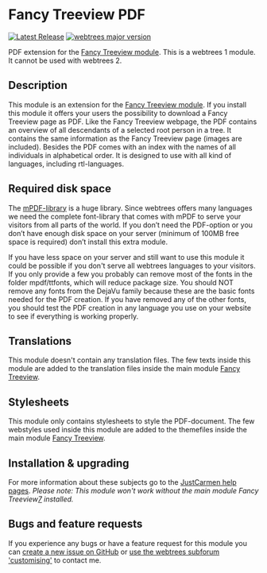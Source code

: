 Fancy Treeview PDF
==================

[![Latest Release](https://img.shields.io/github/release/JustCarmen/fancy_treeview_pdf.svg)][1]
[![webtrees major version](https://img.shields.io/badge/webtrees-v1.x-green)][2]

PDF extension for the [Fancy Treeview module][7]. This is a webtrees 1 module. It cannot be used with webtrees 2.

Description
-----------
This module is an extension for the [Fancy Treeview module][7]. If you install this module it offers your users the possibility to download a Fancy Treeview page as PDF. Like the Fancy Treeview webpage, the PDF contains an overview of all descendants of a selected root person in a tree. It contains the same information as the Fancy Treeview page (images are included). Besides the PDF comes with an index with the names of all individuals in alphabetical order. It is designed to use with all kind of languages, including rtl-languages.

Required disk space
-------------------
The [mPDF-library][8] is a huge library. Since webtrees offers many languages we need the complete font-library that comes with mPDF to serve your visitors from all parts of the world.
If you don’t need the PDF-option or you don’t have enough disk space on your server (minimum of 100MB free space is required) don’t install this extra module.

If you have less space on your server and still want to use this module it could be possible if you don't serve all webtrees languages to your visitors. If you only provide a few you probably can remove most of the fonts in the folder mpdf/ttfonts, which will reduce package size. You should NOT remove any fonts from the DejaVu family because these are the basic fonts needed for the PDF creation. If you have removed any of the other fonts, you should test the PDF creation in any language you use on your website to see if everything is working properly.

Translations
------------
This module doesn't contain any translation files. The few texts inside this module are added to the translation files inside the main module [Fancy Treeview][7].

Stylesheets
------------
This module only contains stylesheets to style the PDF-document. The few webstyles used inside this module are added to the themefiles inside the main module [Fancy Treeview][7].

Installation & upgrading
---------------------------------------
For more information about these subjects go to the [JustCarmen help pages][4].
_Please note: This module won't work without the main module Fancy Treeview[7] installed._

Bugs and feature requests
-------------------------
If you experience any bugs or have a feature request for this module you can [create a new issue on GitHub][5] or [use the webtrees subforum 'customising'][6] to contact me.

[1]: https://github.com/JustCarmen/fancy_treeview_pdf/releases/latest
 [2]: https://webtrees.github.io/download/
 [3]: https://poeditor.com/join/project/uzdUt7S0Bd
 [4]: http://www.justcarmen.nl/help-category/modules-help
 [5]: https://github.com/JustCarmen/fancy_treeview_pdf/issues?state=open
 [6]: http://www.webtrees.net/index.php/en/forum/4-customising
 [7]: https://github.com/JustCarmen/fancy_treeview/tree/wt-1.7
 [8]: https://github.com/mpdf/mpdf
